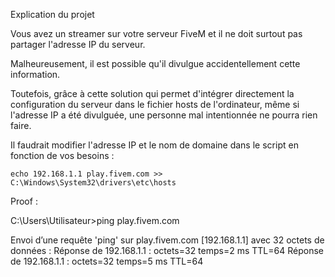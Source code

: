 Explication du projet

Vous avez un streamer sur votre serveur FiveM et il ne doit surtout pas partager l'adresse IP du serveur. 

Malheureusement, il est possible qu'il divulgue accidentellement cette information.

Toutefois, grâce à cette solution qui permet d'intégrer directement la configuration du serveur dans le fichier hosts de l'ordinateur, même si l'adresse IP a été divulguée, une personne mal intentionnée ne pourra rien faire.

Il faudrait modifier l'adresse IP et le nom de domaine dans le script en fonction de vos besoins :

```echo 192.168.1.1 play.fivem.com >> C:\Windows\System32\drivers\etc\hosts```

Proof :

C:\Users\Utilisateur>ping play.fivem.com

Envoi d’une requête 'ping' sur play.fivem.com [192.168.1.1] avec 32 octets de données :
Réponse de 192.168.1.1 : octets=32 temps=2 ms TTL=64
Réponse de 192.168.1.1 : octets=32 temps=5 ms TTL=64
